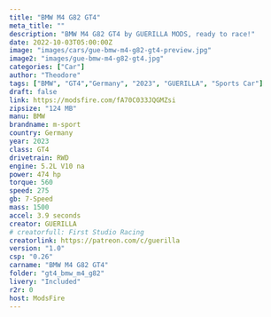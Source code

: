 ```yaml
--- 
title: "BMW M4 G82 GT4"
meta_title: ""
description: "BMW M4 G82 GT4 by GUERILLA MODS, ready to race!"
date: 2022-10-03T05:00:00Z
image: "images/cars/gue-bmw-m4-g82-gt4-preview.jpg"
image2: "images/gue-bmw-m4-g82-gt4.jpg"
categories: ["Car"]
author: "Theodore"
tags: ["BMW", "GT4","Germany", "2023", "GUERILLA", "Sports Car"]
draft: false
link: https://modsfire.com/fA70C033JQGMZsi
zipsize: "124 MB"
manu: BMW
brandname: m-sport
country: Germany
year: 2023
class: GT4
drivetrain: RWD
engine: 5.2L V10 na
power: 474 hp
torque: 560
speed: 275
gb: 7-Speed
mass: 1500
accel: 3.9 seconds
creator: GUERILLA
# creatorfull: First Studio Racing
creatorlink: https://patreon.com/c/guerilla
version: "1.0"
csp: "0.26"
carname: "BMW M4 G82 GT4"
folder: "gt4_bmw_m4_g82"
livery: "Included"
r2r: 0
host: ModsFire
---
```

